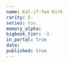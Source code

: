 ```yaml
---
name: Kal-if-fee Kirk
rarity: 5
series: tos
memory_alpha:
bigbook_tier: -1
in_portal: true
date:
published: true
---
```



